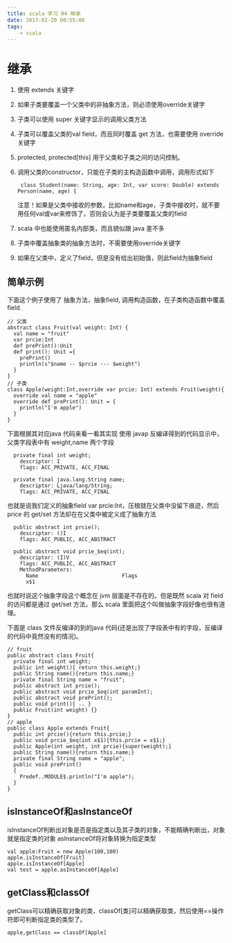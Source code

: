 ```yaml
---
title: scala 学习 04 继承
date: 2017-02-20 00:55:06
tags:
    - scala
---
```

# 继承
1. 使用 extends 关键字
2. 如果子类要覆盖一个父类中的非抽象方法，则必须使用override关键字
3. 子类可以使用 super 关键字显示的调用父类方法
4. 子类可以覆盖父类的val field，而且同时覆盖 get 方法，也需要使用 override 关键字
5. protected, protected[this] 用于父类和子类之间的访问控制。
6. 调用父类的constructor，只能在子类的主构造函数中调用，调用形式如下
    
        class Student(name: String, age: Int, var score: Double) extends Person(name, age) {
    
    注意！如果是父类中接收的参数，比如name和age，子类中接收时，就不要用任何val或var来修饰了，否则会认为是子类要覆盖父类的field
7. scala 中也能使用匿名内部类，而且貌似跟 java 差不多
8. 子类中覆盖抽象类的抽象方法时，不需要使用override关键字
9. 如果在父类中，定义了field，但是没有给出初始值，则此field为抽象field

## 简单示例
下面这个例子使用了 抽象方法，抽象field, 调用构造函数，在子类构造函数中覆盖 field. 

    // 父类
    abstract class Fruit(val weight: Int) {
      val name = "fruit"
      var prcie:Int
      def prePrint():Unit
      def print(): Unit ={
        prePrint()
        println(s"$name -- $prcie --- $weight")
      }
    }
    // 子类
    class Apple(weight:Int,override var prcie: Int) extends Fruit(weight){
      override val name = "apple"
      override def prePrint(): Unit = {
        println("I'm apple")
      }
    }

下面根据其对应java 代码来看一看其实现
使用 javap 反编译得到的代码显示中，父类字段表中有 weight,name 两个字段

      private final int weight;
        descriptor: I
        flags: ACC_PRIVATE, ACC_FINAL
     
      private final java.lang.String name;
        descriptor: Ljava/lang/String;
        flags: ACC_PRIVATE, ACC_FINAL

也就是说我们定义的抽象field var prcie:Int，压根就在父类中没留下痕迹，然后 price 的 get/set 方法却在在父类中被定义成了抽象方法

      public abstract int prcie();
        descriptor: ()I
        flags: ACC_PUBLIC, ACC_ABSTRACT
     
      public abstract void prcie_$eq(int);
        descriptor: (I)V
        flags: ACC_PUBLIC, ACC_ABSTRACT
        MethodParameters:
          Name                           Flags
          x$1  

也就时说这个抽象字段这个概念在 jvm 层面是不存在的。但是既然 scala 对 field 的访问都是通过 get/set 方法，那么 scala 里面把这个叫做抽象字段好像也很有道理。

下面是 class 文件反编译的到的java 代码(还是出现了字段表中有的字段，反编译的代码中竟然没有的情况)。

    // fruit
    public abstract class Fruit{
      private final int weight;
      public int weight(){ return this.weight;}
      public String name(){return this.name;}
      private final String name = "fruit";
      public abstract int prcie();
      public abstract void prcie_$eq(int paramInt);
      public abstract void prePrint();
      public void print(){ .. }
      public Fruit(int weight) {}
    }
    // apple
    public class Apple extends Fruit{
      public int prcie(){return this.prcie;}
      public void prcie_$eq(int x$1){this.prcie = x$1;}
      public Apple(int weight, int prcie){super(weight);}
      public String name(){return this.name;}
      private final String name = "apple";
      public void prePrint()
      {
        Predef..MODULE$.println("I'm apple");
      }
    }

## isInstanceOf和asInstanceOf
isInstanceOf判断出对象是否是指定类以及其子类的对象，不能精确判断出，对象就是指定类的对象
asInstanceOf将对象转换为指定类型

    val apple:Fruit = new Apple(100,100)
    apple.isInstanceOf[Fruit]
    apple.isInstanceOf[Apple]
    val test = apple.asInstanceOf[Apple]

## getClass和classOf
getClass可以精确获取对象的类，classOf[类]可以精确获取类，然后使用==操作符即可判断指定类的类型了。
    
    apple,getClass == classOf[Apple]

